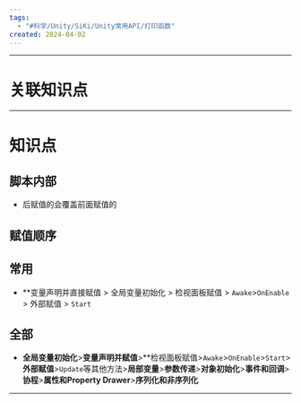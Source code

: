 ```yaml
---
tags:
  - "#科学/Unity/SiKi/Unity常用API/打印函数"
created: 2024-04-02
---
```



---
# 关联知识点



---
# 知识点

## 脚本内部

- 后赋值的会覆盖前面赋值的
## 赋值顺序

## 常用

- **变量声明并直接赋值 > 全局变量初始化 > 检视面板赋值 > `Awake`>`OnEnable` > 外部赋值 > `Start`

## 全部

- **全局变量初始化**>**变量声明并赋值**>**检视面板赋值>`Awake`>`OnEnable`>`Start`>**外部赋值**>`Update`等其他方法>**局部变量**>**参数传递**>**对象初始化**>**事件和回调**>**协程**>**属性和Property Drawer**>**序列化和非序列化**

---
